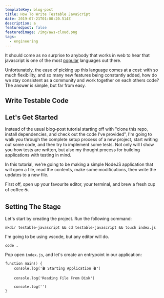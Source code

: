 ```yaml
---
templateKey: blog-post
title: How To Write Testable JavaScript
date: 2019-07-21T01:00:20.514Z
description: a
featuredpost: false
featuredimage: /img/aws-cloud.png
tags:
  - engineering
---
```

It should come as no surprise to anybody that works in web to hear that javascript is one of the most [popular](https://insights.stackoverflow.com/survey/2018#most-popular-technologies) languages out there.  

Unfortunately, the ease of picking up this language comes at a cost: with so much flexibility, and so many new features being constantly added, how do we stay consistent as a community and work together on each others code?  The answer is simple, but far from easy.

## Write Testable Code



## Let's Get Started

Instead of the usual blog-post tutorial starting off with "clone this repo, install dependencies, and check out the code I've provided", I'm going to walk you through the complete setup process of a new project, start writing out some code, and then try to implement some tests.  Not only will I show you how tests are written, but also my thought process for building applications with testing in mind.

In this tutorial, we're going to be making a simple NodeJS application that will open a file, read the contents, make some modifications, then write the updates to a new file.

First off, open up your favourite editor, your terminal, and brew a fresh cup of coffee ☕️.

## Setting The Stage

Let's start by creating the project.  Run the following command:

`mkdir testable-javascript && cd testable-javascript && touch index.js`

I'm going to be using vscode, but any editor will do.

`code .`

Pop open `index.js`, and let's create an entrypoint in our application:

```
function main() {
    console.log('🎬 Starting Application 🎬')
    
    console.log('Reading File From Disk')

    console.log('')
}
```

